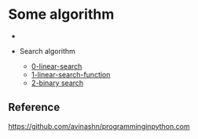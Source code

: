 # Some algorithm

* 

* Search algorithm
    * [0-linear-search](0-linear-search.py)
    * [1-linear-search-function](1-linear-search-func.py)
    * [2-binary search](2-binary-search.py)




## Reference
https://github.com/avinashn/programminginpython.com